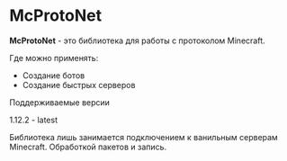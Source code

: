 # McProtoNet

**McProtoNet** - это библиотека для работы с протоколом Minecraft. 

Где можно применять:

- Создание ботов
- Создание быстрых серверов

Поддерживаемые версии

1.12.2 - latest

Библиотека лишь занимается подключением к ванильным серверам Minecraft.
Обработкой пакетов и запись.